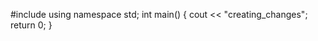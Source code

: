 #include <iostream>
using namespace std;
int main() {
   cout << "creating_changes"; 
   return 0;
}
